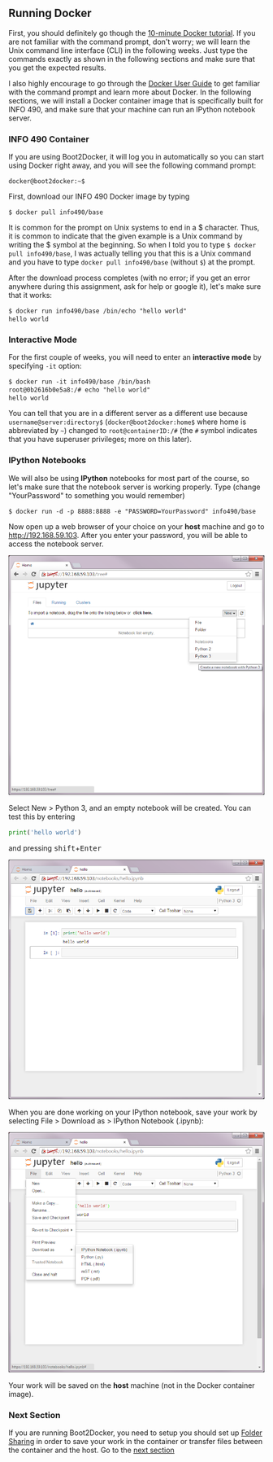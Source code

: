 ## Running Docker

First, you should definitely go though the [10-minute Docker tutorial](https://www.docker.com/tryit/). If you are not familiar with the command prompt, don't worry; we will learn the Unix command line interface (CLI) in the following weeks. Just type the commands exactly as shown in the following sections and make sure that you get the expected results.

I also highly encourage to go through the [Docker User Guide](https://docs.docker.com/userguide/) to get familiar with the command prompt and learn more about Docker. In the following sections, we will install a Docker container image that is specifically built for INFO 490, and make sure that your machine can run an IPython notebook server.

### INFO 490 Container

If you are using Boot2Docker, it will log you in automatically so you can start using Docker right away, and you will see the following command prompt:

```console
docker@boot2docker:~$
```

First, download our INFO 490 Docker image by typing

```console
$ docker pull info490/base
```

It is common for the prompt on Unix systems to end in a $ character. Thus, it
is common to indicate that the given example is a Unix command by writing the $
symbol at the beginning. So when I told you to type `$ docker pull info490/base`, I was actually telling you that this is a Unix command and you have to type `docker pull info490/base` (without `$`) at the prompt.

After the download process completes (with no error; if you get an error anywhere during this assignment, ask for help or google it), let's make sure that it works:

```console
$ docker run info490/base /bin/echo "hello world"
hello world
```

### Interactive Mode

For the first couple of weeks, you will need to enter an **interactive mode** by specifying `-it` option:

```console
$ docker run -it info490/base /bin/bash
root@0b2616b0e5a8:/# echo "hello world"
hello world
```

You can tell that you are in a different server as a different use because `username@server:directory$` (`docker@boot2docker:home$` where home is abbreviated by `~`) changed to `root@containerID:/#` (the `#` symbol indicates that you have superuser privileges; more on this later).

### IPython Notebooks

We will also be using **IPython** notebooks for most part of the course, so let's make sure that the notebook server is working properly. Type (change "YourPassword" to something you would remember)

```console
$ docker run -d -p 8888:8888 -e "PASSWORD=YourPassword" info490/base
```

Now open up a web browser of your choice on your **host** machine and go to http://192.168.59.103. After you enter your password, you will be able to access the notebook server.

![notebook server](ipynb1.png)

Select New > Python 3, and an empty notebook will be created. You can test this by entering 

```python
print('hello world')
```

and pressing <kbd>shift</kbd>+<kbd>Enter<kbd>

![empty notebook](ipynb2.png)

When you are done working on your IPython notebook, save your work by selecting
File > Download as > IPython Notebook (.ipynb):

![download notebook](ipynb3.png)

Your work will be saved on the **host** machine (not in the Docker container
image).

### Next Section

If you are running Boot2Docker, you need to setup you should set up [Folder Sharing](docker_folder_sharing.md) in order to save your work in the container or transfer files between the container and the host. Go to the [next section](docker_folder_sharing.md)
